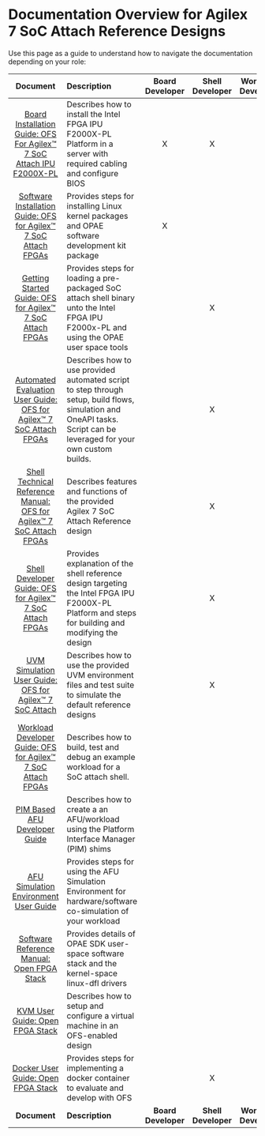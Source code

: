 # Documentation Overview for Agilex 7 SoC Attach Reference Designs

Use this page as a guide to understand how to navigate the documentation depending on your role:

| Document | Description | Board Developer | Shell Developer | Workload Developer | Software Developer |
|:------:|:------------|:----------:|:-------------:|:-----------------:|:---------------:|
|[Board Installation Guide: OFS For Agilex™ 7 SoC Attach IPU F2000X-PL](https://ofs.github.io/ofs-2024.3-1/hw/common/board_installation/f2000x_board_installation/f2000x_board_installation) | Describes how to install the Intel FPGA IPU F2000X-PL Platform in a server with required cabling and configure BIOS | X | X | | |
|[Software Installation Guide: OFS for Agilex™ 7 SoC Attach FPGAs](https://ofs.github.io/ofs-2024.3-1/hw/common/sw_installation/soc_attach/sw_install_soc_attach)| Provides steps for installing Linux kernel packages and OPAE software development kit package| X | | X | X |
| [Getting Started Guide: OFS for Agilex™ 7 SoC Attach FPGAs](https://ofs.github.io/ofs-2024.3-1/hw/f2000x/user_guides/ug_qs_ofs_f2000x/ug_qs_ofs_f2000x/)| Provides steps for loading a pre-packaged SoC attach shell binary unto the Intel FPGA IPU F2000x-PL and using the OPAE user space tools  |  | X | X |  |
|[Automated Evaluation User Guide: OFS for Agilex™ 7 SoC Attach FPGAs](https://ofs.github.io/ofs-2024.3-1/hw/f2000x/user_guides/ug_eval_ofs/ug_eval_script_ofs_f2000x/) | Describes how to use provided automated script to step through setup, build flows, simulation and OneAPI tasks.  Script can be leveraged for your own custom builds. |  | X | X |  |
| [Shell Technical Reference Manual: OFS for Agilex™ 7 SoC Attach FPGAs](https://ofs.github.io/ofs-2024.3-1/hw/f2000x/reference_manuals/ofs_fim/mnl_fim_ofs/)| Describes features and functions of the provided Agilex 7 SoC Attach Reference design  |  | X |  |  |
| [Shell Developer Guide: OFS for Agilex™ 7 SoC Attach FPGAs](https://ofs.github.io/ofs-2024.3-1/hw/f2000x/dev_guides/fim_dev/ug_dev_fim_ofs/) | Provides explanation of the shell reference design targeting the Intel FPGA IPU F2000X-PL Platform and steps for building and modifying the design |  | X | | |
| [UVM Simulation User Guide: OFS for Agilex™ 7 SoC Attach](https://ofs.github.io/ofs-2024.3-1/hw/f2000x/user_guides/ug_sim_ofs/ug_sim_ofs/) | Describes how to use the provided UVM environment files and test suite to simulate the default reference designs |  | X |  |  |
| [Workload Developer Guide: OFS for Agilex™ 7 SoC Attach FPGAs](https://ofs.github.io/ofs-2024.3-1/hw/f2000x/dev_guides/afu_dev/ug_dev_afu_ofs_f2000x/)| Describes how to build, test and debug an example workload for a SoC attach shell. | | | X | |
| [PIM Based AFU Developer Guide](https://ofs.github.io/ofs-2024.3-1/hw/common/user_guides/afu_dev/ug_dev_pim_based_afu/ug_dev_pim_based_afu/) | Describes how to create a an AFU/workload using the Platform Interface Manager (PIM) shims |  |  | X |  |
| [AFU Simulation Environment User Guide](https://ofs.github.io/ofs-2024.3-1/hw/common/user_guides/afu_dev/ug_dev_afu_sim_env/ug_dev_afu_sim_env/) | Provides steps for using the AFU Simulation Environment for hardware/software co-simulation of your workload|  |  | X |  |
[Software Reference Manual: Open FPGA Stack](https://ofs.github.io/ofs-2024.3-1/hw/common/reference_manual/ofs_sw/mnl_sw_ofs/)| Provides details of OPAE SDK user-space software stack and the kernel-space linux-dfl drivers |   |   |  | X  |
| [KVM User Guide: Open FPGA Stack](https://ofs.github.io/ofs-2024.3-1/hw/common/user_guides/ug_kvm/ug_kvm/) | Describes how to setup and configure a virtual machine in an OFS-enabled design |  |  | X | X |
|[Docker User Guide: Open FPGA Stack](https://ofs.github.io/ofs-2024.3-1/hw/common/user_guides/ug_docker/ug_docker/)| Provides steps for implementing a docker container to evaluate and develop with OFS |  |  X  |  X  | X |
| **Document** | **Description** |**Board Developer** | **Shell Developer** |**Workload Developer** | **Software Developer** |




